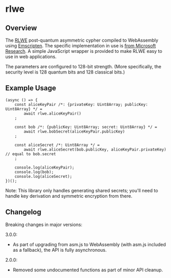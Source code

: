 # rlwe

## Overview

The [RLWE](https://en.wikipedia.org/wiki/Ring_learning_with_errors_key_exchange) post-quantum asymmetric
cypher compiled to WebAssembly using [Emscripten](https://github.com/kripken/emscripten).
The specific implementation in use is [from Microsoft Research](https://research.microsoft.com/en-us/projects/latticecrypto).
A simple JavaScript wrapper is provided to make RLWE easy to use in web applications.

The parameters are configured to 128-bit strength. (More specifically, the security level is
128 quantum bits and 128 classical bits.)

## Example Usage

	(async () => {
		const aliceKeyPair /*: {privateKey: Uint8Array; publicKey: Uint8Array} */ =
			await rlwe.aliceKeyPair()
		;

		const bob /*: {publicKey: Uint8Array; secret: Uint8Array} */ =
			await rlwe.bobSecret(aliceKeyPair.publicKey)
		;

		const aliceSecret /*: Uint8Array */ =
			await rlwe.aliceSecret(bob.publicKey, aliceKeyPair.privateKey) // equal to bob.secret
		;

		console.log(aliceKeyPair);
		console.log(bob);
		console.log(aliceSecret);
	})();

Note: This library only handles generating shared secrets; you'll need to handle key derivation
and symmetric encryption from there.

## Changelog

Breaking changes in major versions:

3.0.0:

* As part of upgrading from asm.js to WebAssembly (with asm.js included as a fallback),
the API is fully asynchronous.

2.0.0:

* Removed some undocumented functions as part of minor API cleanup.
